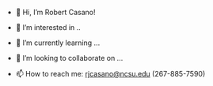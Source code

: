 - 👋 Hi, I’m Robert Casano! 

- 👀 I’m interested in ..

- 🌱 I’m currently learning ...

- 💞️ I’m looking to collaborate on ...

- 📫 How to reach me: rjcasano@ncsu.edu (267-885-7590)

<!---
rcasano-1/rcasano-1 is a ✨ special ✨ repository because its `README.md` (this file) appears on your GitHub profile.
You can click the Preview link to take a look at your changes.
--->
